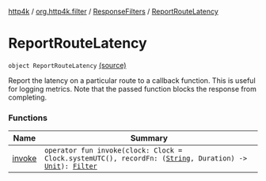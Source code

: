 [http4k](../../../index.md) / [org.http4k.filter](../../index.md) / [ResponseFilters](../index.md) / [ReportRouteLatency](./index.md)

# ReportRouteLatency

`object ReportRouteLatency` [(source)](https://github.com/http4k/http4k/blob/master/http4k-core/src/main/kotlin/org/http4k/filter/ResponseFilters.kt#L47)

Report the latency on a particular route to a callback function.
This is useful for logging metrics. Note that the passed function blocks the response from completing.

### Functions

| Name | Summary |
|---|---|
| [invoke](invoke.md) | `operator fun invoke(clock: Clock = Clock.systemUTC(), recordFn: (`[`String`](https://kotlinlang.org/api/latest/jvm/stdlib/kotlin/-string/index.html)`, Duration) -> `[`Unit`](https://kotlinlang.org/api/latest/jvm/stdlib/kotlin/-unit/index.html)`): `[`Filter`](../../../org.http4k.core/-filter/index.md) |
